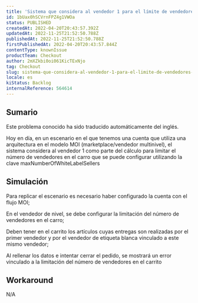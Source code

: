 ```yaml
---
title: 'Sistema que considera al vendedor 1 para el límite de vendedores de la regla'
id: 1bUax0hSCVrnFPZ4g1VWOa
status: PUBLISHED
createdAt: 2022-04-20T20:43:57.392Z
updatedAt: 2022-11-25T21:52:50.788Z
publishedAt: 2022-11-25T21:52:50.788Z
firstPublishedAt: 2022-04-20T20:43:57.844Z
contentType: knownIssue
productTeam: Checkout
author: 2mXZkbi0oi061KicTExNjo
tag: Checkout
slug: sistema-que-considera-al-vendedor-1-para-el-limite-de-vendedores-de-la-regla
locale: es
kiStatus: Backlog
internalReference: 564614
---
```


## Sumario

<div class="alert alert-info">
  <p>Este problema conocido ha sido traducido automáticamente del inglés.</p>
</div>


Hoy en día, en un escenario en el que tenemos una cuenta que utiliza una arquitectura en el modelo MOI (marketplace/vendedor multinivel), el sistema considera al vendedor 1 como parte del cálculo para limitar el número de vendedores en el carro que se puede configurar utilizando la clave maxNumberOfWhiteLabelSellers



## Simulación


Para replicar el escenario es necesario haber configurado la cuenta con el flujo MOI;

En el vendedor de nivel, se debe configurar la limitación del número de vendedores en el carro;

Deben tener en el carrito los artículos cuyas entregas son realizadas por el primer vendedor y por el vendedor de etiqueta blanca vinculado a este mismo vendedor;

Al rellenar los datos e intentar cerrar el pedido, se mostrará un error vinculado a la limitación del número de vendedores en el carrito



## Workaround


N/A

